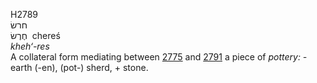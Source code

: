 <body>
  <p>H2789<br>  חרשׂ  <br> חֶרֶשׂ  ‎  chereś  <br><i>kheh‘-res </i><br>A collateral form mediating between <a href="h2775.htm">2775</a> and <a href="h2791.htm">2791</a>  a piece of <i>pottery: - </i>earth (-en), (pot-) sherd, + stone.<br></p>
 </body>
